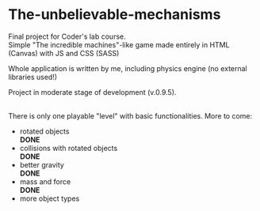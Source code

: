 # The-unbelievable-mechanisms
Final project for Coder's lab course.<br>
Simple "The incredible machines"-like game made entirely in HTML (Canvas) with JS and CSS (SASS) <br>

Whole application is written by me, including physics engine (no external libraries used!)

Project in moderate stage of development (v.0.9.5). 
<br>
<!-- <br>https://schkar.github.io/The_unbelievable_mechanisms/ -->

<br>There is only one playable "level" with basic functionalities. More to come:
<br>
<ul>
    <li>rotated objects</li><strong>DONE</strong>
    <li>collisions with rotated objects</li><strong>DONE</strong>
    <li>better gravity</li><strong>DONE</strong>
    <li>mass and force</li><strong>DONE</strong>
    <li>more object types</li>
</ul>
